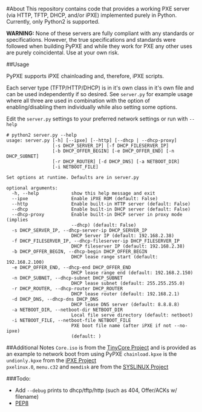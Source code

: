 #About
This repository contains code that provides a working PXE server (via HTTP, TFTP, DHCP, and/or iPXE) implemented purely in Python. Currently, only Python2 is supported.

**WARNING:** None of these servers are fully compliant with any standards or specifications. However, the true specifications and standards were followed when building PyPXE and while they work for PXE any other uses are purely coincidental. Use at your own risk.

##Usage

PyPXE supports iPXE chainloading and, therefore, iPXE scripts.

Each server type (TFTP/HTTP/DHCP) is in it's own class in it's own file and can be used independently if so desired. See ```server.py``` for example usage where all three are used in combination with the option of enabling/disabling them individually while also setting some options.

Edit the ```server.py``` settings to your preferred network settings or run with ```--help``` 

```
# python2 server.py --help
usage: server.py [-h] [--ipxe] [--http] [--dhcp | --dhcp-proxy]
                 [-s DHCP_SERVER_IP] [-f DHCP_FILESERVER_IP]
                 [-b DHCP_OFFER_BEGIN] [-e DHCP_OFFER_END] [-n DHCP_SUBNET]
                 [-r DHCP_ROUTER] [-d DHCP_DNS] [-a NETBOOT_DIR]
                 [-i NETBOOT_FILE]

Set options at runtime. Defaults are in server.py

optional arguments:
  -h, --help            show this help message and exit
  --ipxe                Enable iPXE ROM (default: False)
  --http                Enable built-in HTTP server (default: False)
  --dhcp                Enable built-in DHCP server (default: False)
  --dhcp-proxy          Enable built-in DHCP server in proxy mode (implies
                        --dhcp) (default: False)
  -s DHCP_SERVER_IP, --dhcp-server-ip DHCP_SERVER_IP
                        DHCP Server IP (default: 192.168.2.38)
  -f DHCP_FILESERVER_IP, --dhcp-fileserver-ip DHCP_FILESERVER_IP
                        DHCP fileserver IP (default: 192.168.2.38)
  -b DHCP_OFFER_BEGIN, --dhcp-begin DHCP_OFFER_BEGIN
                        DHCP lease range start (default: 192.168.2.100)
  -e DHCP_OFFER_END, --dhcp-end DHCP_OFFER_END
                        DHCP lease range end (default: 192.168.2.150)
  -n DHCP_SUBNET, --dhcp-subnet DHCP_SUBNET
                        DHCP lease subnet (default: 255.255.255.0)
  -r DHCP_ROUTER, --dhcp-router DHCP_ROUTER
                        DHCP lease router (default: 192.168.2.1)
  -d DHCP_DNS, --dhcp-dns DHCP_DNS
                        DHCP lease DNS server (default: 8.8.8.8)
  -a NETBOOT_DIR, --netboot-dir NETBOOT_DIR
                        Local file serve directory (default: netboot)
  -i NETBOOT_FILE, --netboot-file NETBOOT_FILE
                        PXE boot file name (after iPXE if not --no-ipxe)
                        (default: )
```

##Additional Notes
```Core.iso``` is from the [TinyCore Project](http://distro.ibiblio.org/tinycorelinux/) and is provided as an example to network boot from using PyPXE
```chainload.kpxe``` is the ```undionly.kpxe``` from the [iPXE Project](http://ipxe.org/)  
```pxelinux.0```, ```menu.c32``` and ```memdisk``` are from the [SYSLINUX Project](http://www.syslinux.org/)  

###Todo:
- Add ```--debug``` prints to dhcp/tftp/http (such as 404, Offer/ACKs w/ filename)
- [PEP8](http://legacy.python.org/dev/peps/pep-0008/)
